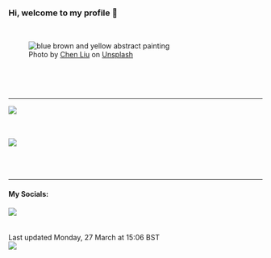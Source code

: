 <h3>Hi, welcome to my profile 👋</h3>

<br />
<figure>
  <img
    src="https://images.unsplash.com/photo-1595088402198-24d44e48d57c?crop=entropy&cs=tinysrgb&fit=max&fm=jpg&ixid=MnwyNzQ3MDB8MHwxfHJhbmRvbXx8fHx8fHx8fDE2Nzk5MjM0OTI&ixlib=rb-4.0.3&q=80&w=1080&auto=format"
    alt="blue brown and yellow abstract painting" 
  />
  <figcaption>Photo by <a
    href="https://unsplash.com/@liuchen37?utm_source=Profile%20readme&utm_medium=referral">Chen Liu</a> on <a
    href="https://unsplash.com/?utm_source=Profile%20readme&utm_medium=referral">Unsplash</a></figcaption>
</figure>




  <br /><br /><br />

<hr />
<img
  src="https://github-readme-stats.vercel.app/api?username=shanelucy&show_icons=true&theme=calm"
/>
<br /><br /><br />

<img 
  src="https://github-readme-stats.vercel.app/api/top-langs/?username=shanelucy&theme=calm"
/>
<br /><br /><br /><br />
<hr />
<h4>My Socials:</h4>
<a href="https://uk.linkedin.com/in/shane-lucy-4735b616a">
  <img
    src="https://img.shields.io/badge/linkedin%20-%230077B5.svg?&style=for-the-badge&logo=linkedin&logoColor=white"
  />
</a>
<br /><br /><br />
Last updated Monday, 27 March at 15:06 BST
<br />
<img
  src="https://github.com/ShaneLucy/ShaneLucy/workflows/README%20build/badge.svg"
/>
